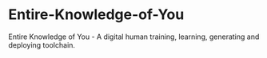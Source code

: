 # Entire-Knowledge-of-You
Entire Knowledge of You - A digital human training, learning, generating and deploying toolchain.
